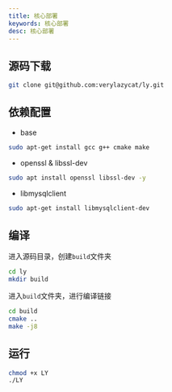 ```yaml
---
title: 核心部署
keywords: 核心部署
desc: 核心部署
---
```


## 源码下载

```bash
git clone git@github.com:verylazycat/ly.git
```

## 依赖配置

- base

```bash
sudo apt-get install gcc g++ cmake make
```

- openssl & libssl-dev

```bash
sudo apt install openssl libssl-dev -y
```

- libmysqlclient

```bash
sudo apt-get install libmysqlclient-dev
```

## 编译

进入源码目录，创建`build`文件夹

```bash
cd ly
mkdir build
```

进入`build`文件夹，进行编译链接

```bash
cd build
cmake ..
make -j8
```

## 运行

```bash
chmod +x LY
./LY
```

